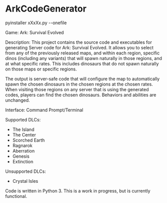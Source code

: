 # ArkCodeGenerator
pyinstaller xXxXx.py --onefile

Game:
Ark: Survival Evolved

Description:
This project contains the source code and executables for generating Server code for Ark: Survival Evolved.  It allows you to select from any of the previously released maps, and within each region, specific dinos (including any variants) that will spawn naturally in those regions, and at what specific rates.  This includes dinosaurs that do not spawn naturally on those maps or specific regions.

The output is server-safe code that will configure the map to automatically spawn the chosen dinosaurs in the chosen regions at the chosen rates.  When visiting those regions on any server that is using the generated codes, players can find the chosen dinosaurs.  Behaviors and abilities are unchanged.

Interface: Command Prompt/Terminal

Supported DLCs:
- The Island
- The Center
- Scorched Earth
- Ragnarok
- Aberration
- Genesis
- Extinction

Unsupported DLCs:
- Crystal Isles

Code is written in Python 3.  This is a work in progress, but is currently functional.
